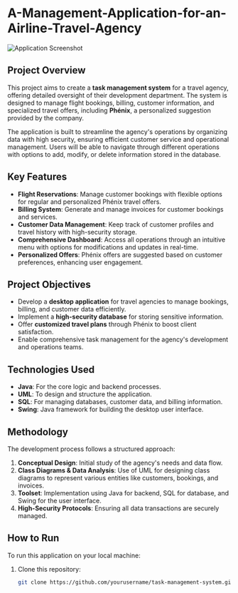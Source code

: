 # A-Management-Application-for-an-Airline-Travel-Agency
![Application Screenshot](images/screenshot.png)

## Project Overview

This project aims to create a **task management system** for a travel agency, offering detailed oversight of their development department. The system is designed to manage flight bookings, billing, customer information, and specialized travel offers, including **Phénix**, a personalized suggestion provided by the company.

The application is built to streamline the agency's operations by organizing data with high security, ensuring efficient customer service and operational management. Users will be able to navigate through different operations with options to add, modify, or delete information stored in the database.

## Key Features

- **Flight Reservations**: Manage customer bookings with flexible options for regular and personalized Phénix travel offers.
- **Billing System**: Generate and manage invoices for customer bookings and services.
- **Customer Data Management**: Keep track of customer profiles and travel history with high-security storage.
- **Comprehensive Dashboard**: Access all operations through an intuitive menu with options for modifications and updates in real-time.
- **Personalized Offers**: Phénix offers are suggested based on customer preferences, enhancing user engagement.

## Project Objectives

- Develop a **desktop application** for travel agencies to manage bookings, billing, and customer data efficiently.
- Implement a **high-security database** for storing sensitive information.
- Offer **customized travel plans** through Phénix to boost client satisfaction.
- Enable comprehensive task management for the agency's development and operations teams.

## Technologies Used

- **Java**: For the core logic and backend processes.
- **UML**: To design and structure the application.
- **SQL**: For managing databases, customer data, and billing information.
- **Swing**: Java framework for building the desktop user interface.

## Methodology

The development process follows a structured approach:

1. **Conceptual Design**: Initial study of the agency's needs and data flow.
2. **Class Diagrams & Data Analysis**: Use of UML for designing class diagrams to represent various entities like customers, bookings, and invoices.
3. **Toolset**: Implementation using Java for backend, SQL for database, and Swing for the user interface.
4. **High-Security Protocols**: Ensuring all data transactions are securely managed.

## How to Run

To run this application on your local machine:

1. Clone this repository:
   ```bash
   git clone https://github.com/yourusername/task-management-system.git
